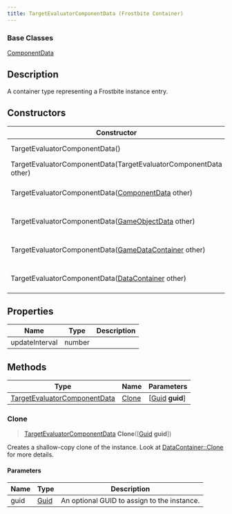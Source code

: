 ```yaml
---
title: TargetEvaluatorComponentData (Frostbite Container)
---
```

### Base Classes

[ComponentData](ComponentData)

## Description

A container type representing a Frostbite instance entry.

## Constructors

| Constructor                                                                             | Description                                                                                                                                     |
| --------------------------------------------------------------------------------------- | ----------------------------------------------------------------------------------------------------------------------------------------------- |
| TargetEvaluatorComponentData()                                                          | Create a new instance of this container type.                                                                                                   |
| TargetEvaluatorComponentData(TargetEvaluatorComponentData other)                        | Create a reference copy of an instance of the same type.                                                                                        |
| TargetEvaluatorComponentData([ComponentData](ComponentData) other)                      | Upcast an instance of type [ComponentData](ComponentData) to [TargetEvaluatorComponentData](TargetEvaluatorComponentData).                      |
| TargetEvaluatorComponentData([GameObjectData](GameObjectData) other)                    | Upcast an instance of type [GameObjectData](GameObjectData) to [TargetEvaluatorComponentData](TargetEvaluatorComponentData).                    |
| TargetEvaluatorComponentData([GameDataContainer](GameDataContainer) other)              | Upcast an instance of type [GameDataContainer](GameDataContainer) to [TargetEvaluatorComponentData](TargetEvaluatorComponentData).              |
| TargetEvaluatorComponentData([DataContainer](/vext/ref/cls/shr/datacontainer) other) | Upcast an instance of type [DataContainer](/vext/ref/cls/shr/datacontainer) to [TargetEvaluatorComponentData](TargetEvaluatorComponentData). |

## Properties

| Name           | Type   | Description |
| -------------- | ------ | ----------- |
| updateInterval | number |             |

## Methods

| Type                                                         | Name            | Parameters                                     |
| ------------------------------------------------------------ | --------------- | ---------------------------------------------- |
| [TargetEvaluatorComponentData](TargetEvaluatorComponentData) | [Clone](#clone) | \[[Guid](/vext/ref/cls/shr/guid) **guid**\] |

### Clone

> [TargetEvaluatorComponentData](TargetEvaluatorComponentData) **Clone**(\[[Guid](/vext/ref/cls/shr/guid) **guid**\])

Creates a shallow-copy clone of the instance. Look at [DataContainer::Clone](/vext/ref/cls/shr/datacontainer#clone) for more details.

#### Parameters

| Name | Type         | Description                                 |
| ---- | ------------ | ------------------------------------------- |
| guid | [Guid](Guid) | An optional GUID to assign to the instance. |
